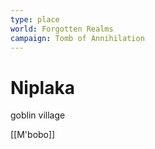 ```yaml
---
type: place
world: Forgotten Realms
campaign: Tomb of Annihilation
---
```


# Niplaka


goblin village

[[M'bobo]]